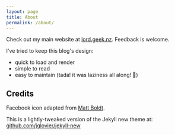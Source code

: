 ```yaml
---
layout: page
title: About
permalink: /about/
---
```


Check out my main website at [lord.geek.nz](https://lord.geek.nz). Feedback is welcome.

I've tried to keep this blog's design:

- quick to load and render
- simple to read
- easy to maintain (tada! it was laziness all along! 🎉)

## Credits
Facebook icon adapted from [Matt Boldt][social-buttons].

[social-buttons]: http://www.mattboldt.com/demos/social-buttons/

This is a lightly-tweaked version of the Jekyll new theme at: [github.com/jglovier/jekyll-new](https://github.com/jglovier/jekyll-new)
